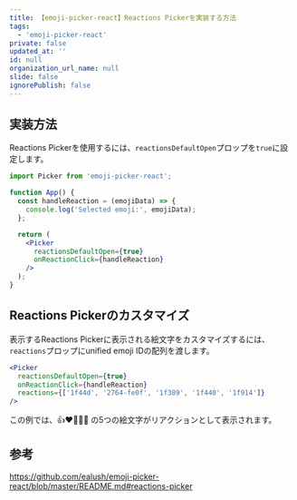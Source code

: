 ```yaml
---
title: 【emoji-picker-react】Reactions Pickerを実装する方法
tags:
  - 'emoji-picker-react'
private: false
updated_at: ''
id: null
organization_url_name: null
slide: false
ignorePublish: false
---
```

## 実装方法

Reactions Pickerを使用するには、`reactionsDefaultOpen`プロップを`true`に設定します。

```jsx
import Picker from 'emoji-picker-react';

function App() {
  const handleReaction = (emojiData) => {
    console.log('Selected emoji:', emojiData);
  };

  return (
    <Picker 
      reactionsDefaultOpen={true}
      onReactionClick={handleReaction}
    />
  );
}
```

## Reactions Pickerのカスタマイズ

表示するReactions Pickerに表示される絵文字をカスタマイズするには、`reactions`プロップにunified emoji IDの配列を渡します。

```jsx
<Picker 
  reactionsDefaultOpen={true}
  onReactionClick={handleReaction}
  reactions={['1f44d', '2764-fe0f', '1f389', '1f440', '1f914']}
/>
```

この例では、👍❤️🎉👀🤔 の5つの絵文字がリアクションとして表示されます。

## 参考

https://github.com/ealush/emoji-picker-react/blob/master/README.md#reactions-picker
